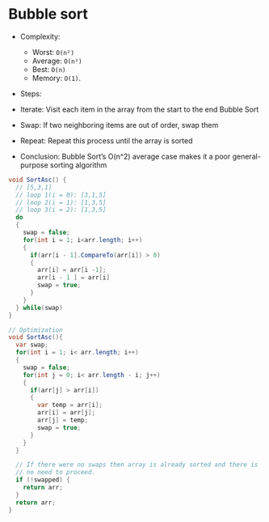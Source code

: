 # Bubble sort

- Complexity:

  - Worst: `O(n²)`
  - Average: `O(n²)`
  - Best: `O(n)`
  - Memory: `O(1)`.

- Steps:

- Iterate: Visit each item in the array from the start to the end
  Bubble Sort
- Swap: If two neighboring items are out of order, swap them
- Repeat: Repeat this process until the array is sorted
- Conclusion: Bubble Sort’s O(n^2) average case makes it a poor general-purpose sorting algorithm

```csharp
void SortAsc() {
  // [5,3,1]
  // loop 1(i = 0): [3,1,5]
  // loop 2(i = 1): [1,3,5]
  // loop 3(i = 2): [1,3,5]
  do
  {
    swap = false;
    for(int i = 1; i<arr.length; i++)
    {
      if(arr[i - 1].CompareTo(arr[i]) > 0)
      {
        arr[i] = arr[i -1];
        arr[i - 1 ] = arr[i]
        swap = true;
      }
    }
  } while(swap)
}

// Optimization
void SortAsc(){
  var swap;
  for(int i = 1; i< arr.length; i++)
  {
    swap = false;
    for(int j = 0; i< arr.length - i; j++)
    {
      if(arr[j] > arr[i])
      {
        var temp = arr[i];
        arr[i] = arr[j];
        arr[j] = temp;
        swap = true;
      }
    }
  }

  // If there were no swaps then array is already sorted and there is
  // no need to proceed.
  if (!swapped) {
    return arr;
  }
  return arr;
}
```